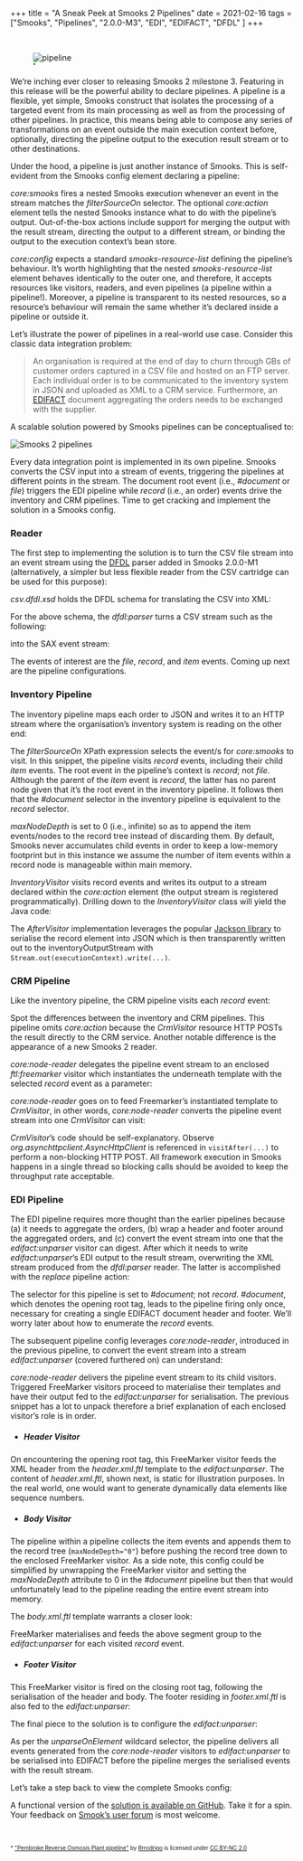 +++
title = "A Sneak Peek at Smooks 2 Pipelines"
date = 2021-02-16
tags = ["Smooks", "Pipelines", "2.0.0-M3", "EDI", "EDIFACT", "DFDL" ]
+++

<br/>

<figure>
    <img src="/images/pipeline.jpg" alt="pipeline" style="max-width:90%"/>
    <figcaption><sub><sup>*</sup></sub></figcaption>
</figure>


We’re inching ever closer to releasing Smooks 2 milestone 3. Featuring in this release will be the powerful ability to 
declare pipelines. A pipeline is a flexible, yet simple, Smooks construct that isolates the processing of a targeted event 
from its main processing as well as from the processing of other pipelines. In practice, this means being able to compose 
any series of transformations on an event outside the main execution context before, optionally, directing the pipeline 
output to the execution result stream or to other destinations.

Under the hood, a pipeline is just another instance of Smooks. This is self-evident from the Smooks config element declaring 
a pipeline:

<script src="https://gist.github.com/claudemamo/a65e33b1ee62984cb507b77baea75100.js?file=smooks-config.1.xml"></script>

_core:smooks_ fires a nested Smooks execution whenever an event in the stream matches the _filterSourceOn_ selector. The optional 
_core:action_ element tells the nested Smooks instance what to do with the pipeline’s output. Out-of-the-box actions include 
support for merging the output with the result stream, directing the output to a different stream, or binding the output 
to the execution context’s bean store.

_core:config_ expects a standard _smooks-resource-list_ defining the pipeline’s behaviour. It’s worth highlighting that the 
nested _smooks-resource-list_ element behaves identically to the outer one, and therefore, it accepts resources like visitors, 
readers, and even pipelines (a pipeline within a pipeline!). Moreover, a pipeline is transparent to its nested resources, 
so a resource’s behaviour will remain the same whether it’s declared inside a pipeline or outside it.

Let’s illustrate the power of pipelines in a real-world use case. Consider this classic data integration problem:

>An organisation is required at the end of day to churn through GBs of customer orders captured in a CSV file and hosted 
on an FTP server. Each individual order is to be communicated to the inventory system in JSON and uploaded as XML to a CRM service. 
Furthermore, an [EDIFACT](https://unece.org/trade/uncefact/introducing-unedifact) document aggregating the orders needs to be exchanged with the supplier.

A scalable solution powered by Smooks pipelines can be conceptualised to:

<img src="/images/smooks-2-pipelines.png" alt="Smooks 2 pipelines"/>

Every data integration point is implemented in its own pipeline. Smooks converts the CSV input into a stream of events, 
triggering the pipelines at different points in the stream. The document root event (i.e., _#document_ or _file_) triggers the 
EDI pipeline while _record_ (i.e., an order) events drive the inventory and CRM pipelines. Time to get cracking and implement 
the solution in a Smooks config.


### Reader

The first step to implementing the solution is to turn the CSV file stream into an event stream using the [DFDL](https://daffodil.apache.org/) parser added 
in Smooks 2.0.0-M1 (alternatively, a simpler but less flexible reader from the CSV cartridge can be used for this purpose):

<script src="https://gist.github.com/claudemamo/a65e33b1ee62984cb507b77baea75100.js?file=smooks-config.2.xml"></script>

_csv.dfdl.xsd_ holds the DFDL schema for translating the CSV into XML:

<script src="https://gist.github.com/claudemamo/a65e33b1ee62984cb507b77baea75100.js?file=csv.dfdl.xsd"></script>

For the above schema, the _dfdl:parser_ turns a CSV stream such as the following:

<script src="https://gist.github.com/claudemamo/a65e33b1ee62984cb507b77baea75100.js?file=input.csv"></script>

into the SAX event stream:

<script src="https://gist.github.com/claudemamo/a65e33b1ee62984cb507b77baea75100.js?file=event-stream.xml"></script>

The events of interest are the _file_, _record_, and _item_ events. Coming up next are the pipeline configurations.


### Inventory Pipeline

The inventory pipeline maps each order to JSON and writes it to an HTTP stream where the organisation’s inventory system 
is reading on the other end:

<script src="https://gist.github.com/claudemamo/a65e33b1ee62984cb507b77baea75100.js?file=smooks-config.3.xml"></script>

The _filterSourceOn_ XPath expression selects the event/s for _core:smooks_ to visit. In this snippet, the pipeline visits 
_record_ events, including their child _item_ events. The root event in the pipeline’s context is _record_; not _file_. 
Although the parent of the _item_ event is _record_, the latter has no parent node given that it’s the root event in the 
inventory pipeline. It follows then that the _#document_ selector in the inventory pipeline is equivalent to the _record_ 
selector.

_maxNodeDepth_ is set to 0 (i.e., infinite) so as to append the item events/nodes to the record tree instead of discarding 
them. By default, Smooks never accumulates child events in order to keep a low-memory footprint but in this instance we 
assume the number of item events within a record node is manageable within main memory.

_InventoryVisitor_ visits record events and writes its output to a stream declared within the _core:action_ element 
(the output stream is registered programmatically). Drilling down to the _InventoryVisitor_ class will yield the Java code:  

<script src="https://gist.github.com/claudemamo/a65e33b1ee62984cb507b77baea75100.js?file=InventoryVisitor.java"></script>

The _AfterVisitor_ implementation leverages the popular [Jackson library](https://github.com/FasterXML/jackson) to serialise the record element into JSON which 
is then transparently written out to the inventoryOutputStream with `Stream.out(executionContext).write(...)`.

### CRM Pipeline

Like the inventory pipeline, the CRM pipeline visits each _record_ event:

<script src="https://gist.github.com/claudemamo/a65e33b1ee62984cb507b77baea75100.js?file=smooks-config.4.xml"></script>

Spot the differences between the inventory and CRM pipelines. This pipeline omits _core:action_ because the _CrmVisitor_ resource 
HTTP POSTs the result directly to the CRM service. Another notable difference is the appearance of a new Smooks 2 reader. 

_core:node-reader_ delegates the pipeline event stream to an enclosed _ftl:freemarker_ visitor which instantiates the underneath 
template with the selected _record_ event as a parameter:

<script src="https://gist.github.com/claudemamo/a65e33b1ee62984cb507b77baea75100.js?file=purchaseOrder.xml.ftl"></script>

_core:node-reader_ goes on to feed Freemarker’s instantiated template to _CrmVisitor_, in other words, _core:node-reader_ converts 
the pipeline event stream into one _CrmVisitor_ can visit:

<script src="https://gist.github.com/claudemamo/a65e33b1ee62984cb507b77baea75100.js?file=CrmVisitor.java"></script>

_CrmVisitor_’s code should be self-explanatory. Observe _org.asynchttpclient.AsyncHttpClient_ is referenced in `visitAfter(...)` 
to perform a non-blocking HTTP POST. All framework execution in Smooks happens in a single thread so blocking calls should 
be avoided to keep the throughput rate acceptable.


### EDI Pipeline

The EDI pipeline requires more thought than the earlier pipelines because (a) it needs to aggregate the orders, (b) wrap 
a header and footer around the aggregated orders, and (c) convert the event stream into one that the _edifact:unparser_ visitor 
can digest. After which it needs to write _edifact:unparser_’s EDI output to the result stream, overwriting the XML stream 
produced from the _dfdl:parser_ reader. The latter is accomplished with the _replace_ pipeline action:

<script src="https://gist.github.com/claudemamo/a65e33b1ee62984cb507b77baea75100.js?file=smooks-config.5.xml"></script>

The selector for this pipeline is set to _#document_; not _record_. _#document_, which denotes the opening root tag, leads to the 
pipeline firing only once, necessary for creating a single EDIFACT document header and footer. We’ll worry later about how 
to enumerate the _record_ events.

The subsequent pipeline config leverages _core:node-reader_, introduced in the previous pipeline, to convert the event stream 
into a stream _edifact:unparser_ (covered furthered on) can understand:

<script src="https://gist.github.com/claudemamo/a65e33b1ee62984cb507b77baea75100.js?file=smooks-config.6.xml"></script>

_core:node-reader_ delivers the pipeline event stream to its child visitors. Triggered FreeMarker visitors proceed to materialise 
their templates and have their output fed to the _edifact:unparser_ for serialisation. The previous snippet has a lot to unpack 
therefore a brief explanation of each enclosed visitor’s role is in order.


* ##### Header Visitor

<script src="https://gist.github.com/claudemamo/a65e33b1ee62984cb507b77baea75100.js?file=smooks-config.7.xml"></script>

On encountering the opening root tag, this FreeMarker visitor feeds the XML header from the _header.xml.ftl_ template to the 
_edifact:unparser_. The content of _header.xml.ftl_, shown next, is static for illustration purposes. In the real world, one 
would want to generate dynamically data elements like sequence numbers.

<script src="https://gist.github.com/claudemamo/a65e33b1ee62984cb507b77baea75100.js?file=header.xml.ftl"></script>


* ##### Body Visitor

<script src="https://gist.github.com/claudemamo/a65e33b1ee62984cb507b77baea75100.js?file=smooks-config.8.xml"></script>

The pipeline within a pipeline collects the item events and appends them to the record tree (`maxNodeDepth="0"`) before 
pushing the record tree down to the enclosed FreeMarker visitor. As a side note, this config could be simplified by unwrapping 
the FreeMarker visitor and setting the _maxNodeDepth_ attribute to 0 in the _#document_ pipeline but then that would unfortunately 
lead to the pipeline reading the entire event stream into memory.

The _body.xml.ftl_ template warrants a closer look:

<script src="https://gist.github.com/claudemamo/a65e33b1ee62984cb507b77baea75100.js?file=body.xml.ftl"></script>

FreeMarker materialises and feeds the above segment group to the _edifact:unparser_ for each visited _record_ event.

* ##### Footer Visitor

<script src="https://gist.github.com/claudemamo/a65e33b1ee62984cb507b77baea75100.js?file=smooks-config.9.xml"></script>

This FreeMarker visitor is fired on the closing root tag, following the serialisation of the header and body. The footer 
residing in _footer.xml.ftl_ is also fed to the _edifact:unparser_:

<script src="https://gist.github.com/claudemamo/a65e33b1ee62984cb507b77baea75100.js?file=footer.xml.ftl"></script>


The final piece to the solution is to configure the _edifact:unparser_:

<script src="https://gist.github.com/claudemamo/a65e33b1ee62984cb507b77baea75100.js?file=smooks-config.10.xml"></script>

As per the _unparseOnElement_ wildcard selector, the pipeline delivers all events generated from the _core:node-reader_ visitors 
to _edifact:unparser_ to be serialised into EDIFACT before the pipeline merges the serialised events with the result stream.

Let’s take a step back to view the complete Smooks config:

<script src="https://gist.github.com/claudemamo/a65e33b1ee62984cb507b77baea75100.js?file=smooks-config.xml"></script>

A functional version of the [solution is available on GitHub](https://github.com/smooks/smooks-examples/tree/master/pipelines). Take it for a spin. Your feedback on [Smook’s user forum](https://groups.google.com/g/smooks-user) is most welcome.

<br/>

<sub><sup>* ["Pembroke Reverse Osmosis Plant pipeline"](https://www.flickr.com/photos/54758495@N00/11431784985) by [Rrrodrigo](https://www.flickr.com/photos/54758495@N00) is licensed under [CC BY-NC 2.0](https://creativecommons.org/licenses/by-nc/2.0/?ref=ccsearch&atype=rich)</sup></sub>